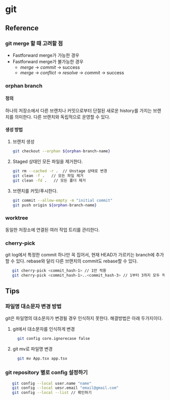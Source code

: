# git

## Reference

### git merge 할 때 고려할 점

- Fastforward merge가 가능한 경우
- Fastforward merge가 불가능한 경우
  - _merge_ -> _commit_ -> success
  - _merge_ -> _conflict_ -> _resolve_ -> _commit_ -> success

### orphan branch

#### 정의

하나의 저장소에서 다른 브랜치나 커밋으로부터 단절된 새로운 history를 가지는 브랜치를 의미한다.
다른 브랜치와 독립적으로 운영할 수 있다.

#### 생성 방법

1. 브랜치 생성

   ```bash
   git checkout --orphan ${orphan-branch-name}
   ```

2. Staged 상태인 모든 파일을 제거한다.

   ```bash
   git rm --cached -r .  // Unstage 상태로 변경
   git clean -f .   // 모든 파일 제거
   git clean -fd .   // 모든 폴더 제거
   ```

3. 브랜치를 커밋/푸시한다.

   ```bash
   git commit --allow-empty -m "initial commit"
   git push origin ${orphan-branch-name}
   ```

### worktree

동일한 저장소에 연결된 여러 작업 트리를 관리한다.

### cherry-pick

git log에서 특정한 commit 하나만 꼭 집어서, 현재 HEAD가 가르키는 branch에 추가할 수 있다.
rebase와 달리 다른 브랜치의 commit도 rebase할 수 있다.

```bash
   git cherry-pick <commit_hash-1> // 1만 적용
   git cherry-pick <commit_hash-1>..<commit_hash-3> // 1부터 3까지 모두 적용  
```

## Tips 

### 파일명 대소문자 변경 방법

git은 파일명의 대소문자가 변경될 경우 인식하지 못한다. 해결방법은 아래 두가지이다. 
   
1. git에서 대소문자를 인식하게 변경 
   ```bash 
     git config core.ignorecase false
   ```
2. git mv로 파일명 변경 
   ```bash 
     git mv App.tsx app.tsx 
   ```

### git repository 별로 config 설정하기 

```bash
   git config --local user.name "name"
   git config --local uesr.email "email@gmail.com"
   git config --local --list // 확인하기 
```

### 

